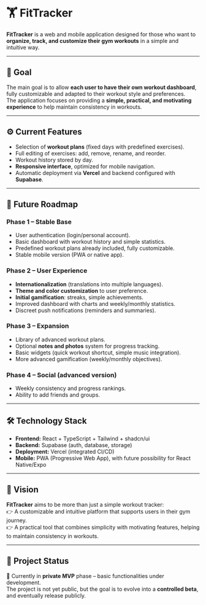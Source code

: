 # 🏋️ FitTracker

**FitTracker** is a web and mobile application designed for those who want to **organize, track, and customize their gym workouts** in a simple and intuitive way.  

---

## 🎯 Goal

The main goal is to allow **each user to have their own workout dashboard**, fully customizable and adapted to their workout style and preferences.  
The application focuses on providing a **simple, practical, and motivating experience** to help maintain consistency in workouts.

---

## ⚙️ Current Features

- Selection of **workout plans** (fixed days with predefined exercises).  
- Full editing of exercises: add, remove, rename, and reorder.  
- Workout history stored by day.  
- **Responsive interface**, optimized for mobile navigation.  
- Automatic deployment via **Vercel** and backend configured with **Supabase**.  

---

## 🚀 Future Roadmap

### Phase 1 – Stable Base
- User authentication (login/personal account).  
- Basic dashboard with workout history and simple statistics.  
- Predefined workout plans already included, fully customizable.  
- Stable mobile version (PWA or native app).  

### Phase 2 – User Experience
- **Internationalization** (translations into multiple languages).  
- **Theme and color customization** to user preference.  
- **Initial gamification**: streaks, simple achievements.  
- Improved dashboard with charts and weekly/monthly statistics.  
- Discreet push notifications (reminders and summaries).  

### Phase 3 – Expansion
- Library of advanced workout plans.  
- Optional **notes and photos** system for progress tracking.  
- Basic widgets (quick workout shortcut, simple music integration).  
- More advanced gamification (weekly/monthly objectives).  

### Phase 4 – Social (advanced version)
- Weekly consistency and progress rankings.  
- Ability to add friends and groups.  

---

## 🛠️ Technology Stack

- **Frontend:** React + TypeScript + Tailwind + shadcn/ui  
- **Backend:** Supabase (auth, database, storage)  
- **Deployment:** Vercel (integrated CI/CD)  
- **Mobile:** PWA (Progressive Web App), with future possibility for React Native/Expo  

---

## 🌟 Vision

**FitTracker** aims to be more than just a simple workout tracker:  
👉 A customizable and intuitive platform that supports users in their gym journey.  
👉 A practical tool that combines simplicity with motivating features, helping to maintain consistency in workouts.  

---

## 📌 Project Status

📍 Currently in **private MVP** phase – basic functionalities under development.  
The project is not yet public, but the goal is to evolve into a **controlled beta**, and eventually release publicly.  

